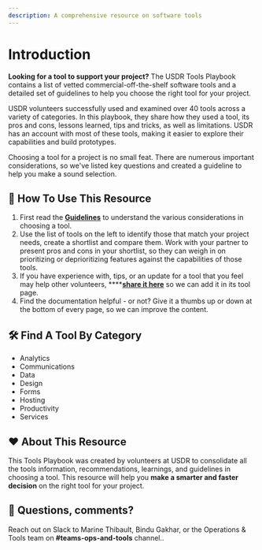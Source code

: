 ```yaml
---
description: A comprehensive resource on software tools
---
```


# Introduction

**Looking for a tool to support your project?** The USDR Tools Playbook contains a list of vetted commercial-off-the-shelf software tools and a detailed set of guidelines to help you choose the right tool for your project.

USDR volunteers successfully used and examined over 40 tools across a variety of categories. In this playbook, they share how they used a tool, its pros and cons, lessons learned, tips and tricks, as well as limitations. USDR has an account with most of these tools, making it easier to explore their capabilities and build prototypes.

Choosing a tool for a project is no small feat. There are numerous important considerations, so we've listed key questions and created a guideline to help you make a sound selection.

##  👣 How To Use This Resource

1. First read the [**Guidelines**](usdr-tool-guidelines.md) to understand the various considerations in choosing a tool.
2. Use the list of tools on the left to identify those that match your project needs, create a shortlist and compare them. Work with your partner to present pros and cons in your shortlist, so they can weigh in on prioritizing or deprioritizing features against the capabilities of those tools.
3. If you have experience with, tips, or an update for a tool that you feel may help other volunteers, ****[**share it here**](https://form.jotform.com/210477511316045) so we can add it in its tool page.
4. Find the documentation helpful - or not? Give it a thumbs up or down at the bottom of every page, so we can improve the content.

## 🛠 Find A Tool By Category

* Analytics
* Communications
* Data
* Design
* Forms
* Hosting
* Productivity
* Services

## ❤ About This Resource

This Tools Playbook was created by volunteers at USDR to consolidate all the tools information, recommendations, learnings, and guidelines in choosing a tool. This resource will help you **make a smarter and faster decision** on the right tool for your project.

## 💬 Questions, comments?

Reach out on Slack to Marine Thibault, Bindu Gakhar, or the Operations & Tools team on **\#teams-ops-and-tools** channel..

